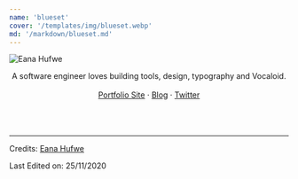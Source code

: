 ```yaml
---
name: 'blueset'
cover: '/templates/img/blueset.webp'
md: '/markdown/blueset.md'
---
```



![Eana Hufwe](https://github.com/blueset/blueset/raw/cda8ec1230cbee16a3a7dc52a4b2272619588233/EanaHandwritingAnimated.svg)

<p align="center">
A software engineer loves building tools, design, typography and Vocaloid.<br>
<br>
<a href="https://1a23.com">Portfolio Site</a>
 · <a href="https://blog.1a23.com">Blog</a>
 · <a href="https://twitter.com/blueset">Twitter</a>
<br>
<br>
<br>
<br>
</p>

-----
Credits: [Eana Hufwe](https://github.com/blueset)

Last Edited on: 25/11/2020